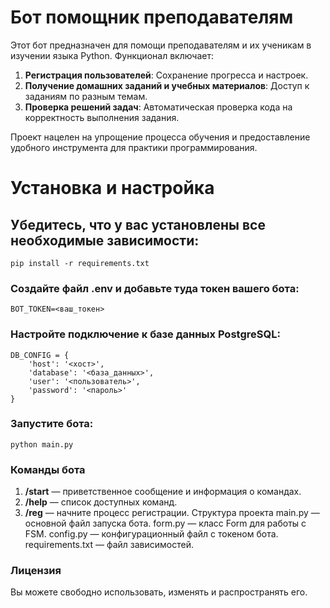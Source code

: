 # Бот помощник преподавателям

Этот бот предназначен для помощи преподавателям и их ученикам в изучении языка Python. Функционал включает:

1. **Регистрация пользователей**: Сохранение прогресса и настроек.
2. **Получение домашних заданий и учебных материалов**: Доступ к заданиям по разным темам.
3. **Проверка решений задач**: Автоматическая проверка кода на корректность выполнения задания.

Проект нацелен на упрощение процесса обучения и предоставление удобного инструмента для практики программирования.

# Установка и настройка
## Убедитесь, что у вас установлены все необходимые зависимости:

```
pip install -r requirements.txt
```
### Создайте файл .env и добавьте туда токен вашего бота:
```
BOT_TOKEN=<ваш_токен>
```
### Настройте подключение к базе данных PostgreSQL:
```
DB_CONFIG = {
    'host': '<хост>',
    'database': '<база_данных>',
    'user': '<пользователь>',
    'password': '<пароль>'
}
```
### Запустите бота:
```
python main.py
```
### Команды бота

1. **/start** — приветственное сообщение и информация о командах.
2. **/help** — список доступных команд.
3. **/reg** — начните процесс регистрации.
Структура проекта
main.py — основной файл запуска бота.
form.py — класс Form для работы с FSM.
config.py — конфигурационный файл с токеном бота.
requirements.txt — файл зависимостей.

### Лицензия
Вы можете свободно использовать, изменять и распространять его.
